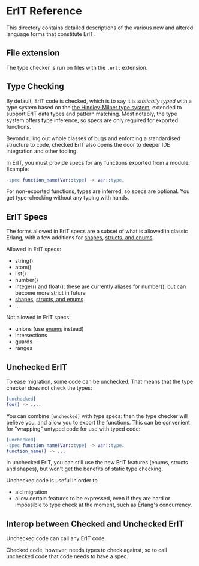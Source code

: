# ErlT Reference

This directory contains detailed descriptions of the various new and
altered language forms that constitute ErlT.

## File extension

The type checker is run on files with the `.erlt` extension.

## Type Checking

By default, ErlT code is checked, which is to say it is _statically typed_ with
a type system based on the
[the Hindley-Milner type system](https://en.wikipedia.org/wiki/Hindley%E2%80%93Milner_type_system),
extended to support ErlT data types and pattern matching. Most notably, the
type system offers type inference, so specs are only required for exported functions.

Beyond ruling out whole classes of bugs and enforcing a standardised
structure to code, checked ErlT also opens the door to deeper IDE integration and other tooling.

In ErlT, you must provide specs for any functions exported from a module. Example:

```erl
-spec function_name(Var::type) -> Var::type.
```

For non-exported functions, types are inferred, so specs are optional. You get type-checking without any typing with hands.

## ErlT Specs

The forms allowed in ErlT specs are a subset of what is allowed in classic Erlang, with a few additions for [shapes](./shapes.md), [structs, and enums](./structs_and_enums.md).

Allowed in ErlT specs:
- string()
- atom()
- list()
- number()
- integer() and float(): these are currently aliases for number(), but can become more strict in future
- [shapes](./shapes.md), [structs, and enums](./structs_and_enums.md)
- ...

Not allowed in ErlT specs:
- unions (use [enums](./structs_and_enums.md) instead)
- intersections
- guards
- ranges

## Unchecked ErlT

To ease migration, some code can be unchecked. That means that the type checker does not check the types:

```erl
[unchecked]
foo() -> ....
```

You can combine `[unchecked]` with type specs: then the type checker will believe you, and allow you to export the functions. This can be convenient for "wrapping" untyped code for use with typed code:

```erl
[unchecked]
-spec function_name(Var::type) -> Var::type.
function_name() -> ...
```

In unchecked ErlT, you can still use the new ErlT features (enums, structs and shapes), but won't get the benefits of static type checking.

Unchecked code is useful in order to
- aid migration
- allow certain features to be expressed, even if they are hard or impossible to type
check at the moment, such as Erlang's concurrency.

## Interop between Checked and Unchecked ErlT

Unchecked code can call any ErlT code.

Checked code, however, needs types to check against, so to call unchecked code
that code needs to have a spec.
